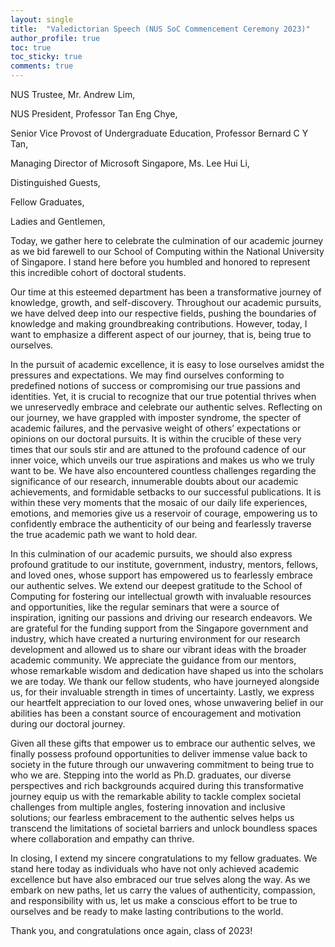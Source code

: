 ```yaml
---
layout: single
title:  "Valedictorian Speech (NUS SoC Commencement Ceremony 2023)"
author_profile: true
toc: true
toc_sticky: true
comments: true
---
```


NUS Trustee, Mr. Andrew Lim,

NUS President, Professor Tan Eng Chye,

Senior Vice Provost of Undergraduate Education, Professor Bernard C Y Tan,

Managing Director of Microsoft Singapore, Ms. Lee Hui Li,

Distinguished Guests,

Fellow Graduates,

Ladies and Gentlemen,

Today, we gather here to celebrate the culmination of our academic journey as we bid farewell to our School of Computing within the National University of Singapore. I stand here before you humbled and honored to represent this incredible cohort of doctoral students.

Our time at this esteemed department has been a transformative journey of knowledge, growth, and self-discovery. Throughout our academic pursuits, we have delved deep into our respective fields, pushing the boundaries of knowledge and making groundbreaking contributions. However, today, I want to emphasize a different aspect of our journey, that is, being true to ourselves.

In the pursuit of academic excellence, it is easy to lose ourselves amidst the pressures and expectations. We may find ourselves conforming to predefined notions of success or compromising our true passions and identities. Yet, it is crucial to recognize that our true potential thrives when we unreservedly embrace and celebrate our authentic selves. Reflecting on our journey, we have grappled with imposter syndrome, the specter of academic failures, and the pervasive weight of others’ expectations or opinions on our doctoral pursuits. It is within the crucible of these very times that our souls stir and are attuned to the profound cadence of our inner voice, which unveils our true aspirations and makes us who we truly want to be. We have also encountered countless challenges regarding the significance of our research, innumerable doubts about our academic achievements, and formidable setbacks to our successful publications. It is within these very moments that the mosaic of our daily life experiences, emotions, and memories give us a reservoir of courage, empowering us to confidently embrace the authenticity of our being and fearlessly traverse the true academic path we want to hold dear.

In this culmination of our academic pursuits, we should also express profound gratitude to our institute, government, industry, mentors, fellows, and loved ones, whose support has empowered us to fearlessly embrace our authentic selves. We extend our deepest gratitude to the School of Computing for fostering our intellectual growth with invaluable resources and opportunities, like the regular seminars that were a source of inspiration, igniting our passions and driving our research endeavors. We are grateful for the funding support from the Singapore government and industry, which have created a nurturing environment for our research development and allowed us to share our vibrant ideas with the broader academic community. We appreciate the guidance from our mentors, whose remarkable wisdom and dedication have shaped us into the scholars we are today. We thank our fellow students, who have journeyed alongside us, for their invaluable strength in times of uncertainty. Lastly, we express our heartfelt appreciation to our loved ones, whose unwavering belief in our abilities has been a constant source of encouragement and motivation during our doctoral journey.

Given all these gifts that empower us to embrace our authentic selves, we finally possess profound opportunities to deliver immense value back to society in the future through our unwavering commitment to being true to who we are. Stepping into the world as Ph.D. graduates, our diverse perspectives and rich backgrounds acquired during this transformative journey equip us with the remarkable ability to tackle complex societal challenges from multiple angles, fostering innovation and inclusive solutions; our fearless embracement to the authentic selves helps us transcend the limitations of societal barriers and unlock boundless spaces where collaboration and empathy can thrive.

In closing, I extend my sincere congratulations to my fellow graduates. We stand here today as individuals who have not only achieved academic excellence but have also embraced our true selves along the way. As we embark on new paths, let us carry the values of authenticity, compassion, and responsibility with us, let us make a conscious effort to be true to ourselves and be ready to make lasting contributions to the world.

Thank you, and congratulations once again, class of 2023!
